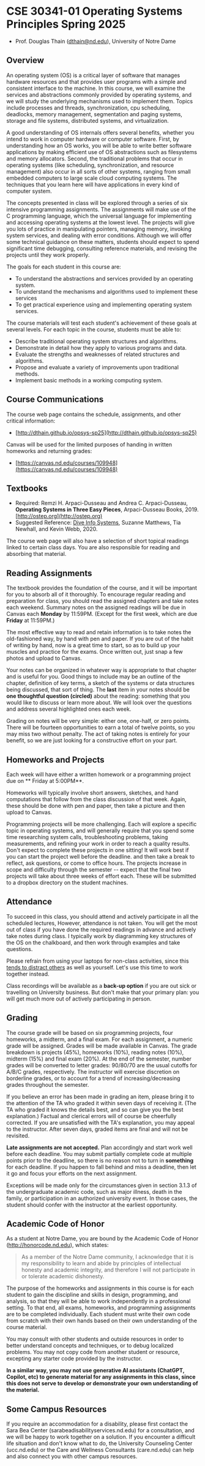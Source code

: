 # CSE 30341-01 Operating Systems Principles Spring 2025

- Prof. Douglas Thain (dthain@nd.edu), University of Notre Dame

## Overview

An operating system (OS) is a critical layer of software that manages hardware resources and that provides user programs with a simple and consistent interface to the machine. In this course, we will examine the services and abstractions commonly provided by operating systems, and we will study the underlying mechanisms used to implement them. Topics include processes and threads, synchronization, cpu scheduling, deadlocks, memory management, segmentation and paging systems, storage and file systems, distributed systems, and virtualization.

A good understanding of OS internals offers several benefits, whether you intend to work in computer hardware or computer software. First, by understanding how an OS works, you will be able to write better software applications by making efficient use of OS abstractions such as filesystems and memory allocators. Second, the traditional problems that occur in operating systems (like scheduling, synchronization, and resource management) also occur in all sorts of other systems, ranging from small embedded computers to large scale cloud computing systems. The techniques that you learn here will have applications in every kind of computer system.

The concepts presented in class will be explored through a series of six intensive programming assignments. The assignments will make use of the C programming language, which the universal language for implementing and accessing operating systems at the lowest level. The projects will give you lots of practice in manipulating pointers, managing memory, invoking system services, and dealing with error conditions. Although we will offer some technical guidance on these matters, students should expect to spend significant time debugging, consulting reference materials, and revising the projects until they work properly.

The goals for each student in this course are:

- To understand the abstractions and services provided by an operating system.
- To understand the mechanisms and algorithms used to implement these services
- To get practical experience using and implementing operating system services.

The course materials will test each student's achievement of these goals at several levels. For each topic in the course, students must be able to:

- Describe traditional operating system structures and algorithms.
- Demonstrate in detail how they apply to various programs and data.
- Evaluate the strengths and weaknesses of related structures and algorithms.
- Propose and evaluate a variety of improvements upon traditional methods.
- Implement basic methods in a working computing system.

## Course Communications

The course web page contains the schedule, assignments, and other critical information:
- [http://dthain.github.io/opsys-sp25](http://dthain.github.io/opsys-sp25)

Canvas will be used for the limited purposes of handing in written homeworks and returning grades:
- [https://canvas.nd.edu/courses/109948](https://canvas.nd.edu/courses/109948)

## Textbooks

- Required: Remzi H. Arpaci-Dusseau and Andrea C. Arpaci-Dusseau, **Operating Systems in Three Easy Pieces**, Arpaci-Dusseau Books, 2019. [http://ostep.org](http://ostep.org)
- Suggested Reference: [Dive Info Systems](https://diveintosystems.org/book), Suzanne Matthews, Tia Newhall, and Kevin Webb, 2020.

The course web page will also have a selection of short topical readings linked to certain class days.
You are also responsible for reading and absorbing that material.

## Reading Assignments

The textbook provides the foundation of the course, and it will be important for you to absorb all of it thoroughly.
To encourage regular reading and preparation for class, you should read the assigned chapters and take notes each weekend.
Summary notes on the assigned readings will be due in Canvas each **Monday** by 11:59PM.  (Except for the first week,
which are due **Friday** at 11:59PM.)

The most effective way to read and retain information is to take notes the old-fashioned way, by hand with pen and paper.
If you are out of the habit of writing by hand, now is a great time to start, so as to build up your muscles and practice
for the exams.  Once written out, just snap a few photos and upload to Canvas.

Your notes can be organized in whatever way is appropriate to that chapter and is useful for you. Good things to include may be an outline of the chapter, definition of key terms, a sketch of the systems or data structures being discussed, that sort of thing.  The **last** item in your notes should be **one thoughtful question (circled)** about the reading: something that you would like to discuss or learn more about.  We will look over the
questions and address several highlighted ones each week.

Grading on notes will be very simple: either one, one-half, or zero points. There will be fourteen opportunities to earn a total of twelve points, so you may miss two without penalty.  The act of taking notes is entirely for your benefit, so we are just looking for a constructive effort on your part.

## Homeworks and Projects

Each week will have either a written homework or a programming project due on ** Friday at 5:00PM**.

Homeworks will typically involve short answers, sketches, and hand computations that follow from
the class discussion of that week.  Again, these should be done with pen and paper, then take a picture and then upload to Canvas.

Programming projects will be more challenging.  Each will explore a specific topic in operating systems,
and will generally require that you spend some time researching system calls, troubleshooting problems,
taking measurements, and refining your work in order to reach a quality results.  Don't expect to complete
these projects in one sitting!  It will work best if you can start the project well before the deadline.
and then take a break to reflect, ask questions, or come to office hours.  The projects increase in
scope and difficulty through the semester -- expect that the final two projects will take about three
weeks of effort each.  These will be submitted to a dropbox directory on the student machines.

## Attendance

To succeed in this class, you should attend and actively participate in all the scheduled lectures,  However, attendance is not taken.
You will get the most out of class if you have done the required readings in advance and actively take notes during class.
I typically work by diagramming key structures of the OS on the chalkboard, and then work through examples and take questions.

Please refrain from using your laptops for non-class activities, since this [tends to distract others](https://www.insidehighered.com/news/2018/07/27/class-cellphone-and-laptop-use-lowers-exam-scores-new-study-shows) as well as yourself.  Let's use this time to work together instead.

Class recordings will be available as a **back-up option** if you are out sick
or travelling on University business.  But don't make that your primary plan:
you will get much more out of actively participating in person.

## Grading

The course grade will be based on six programming projects, four homeworks, a midterm, and a final exam. For each assignment, a numeric grade will be assigned. Grades will be made available in Canvas.  The grade breakdown is projects (45%), homeworks (10%), reading notes (10%), midterm (15%) and final exam (20%). At the end of the semester, number grades will be converted to letter grades: 90/80/70 are the usual cutoffs for A/B/C grades, respectively. The instructor will exercise discretion on borderline grades, or to account for a trend of increasing/decreasing grades throughout the semester.

If you believe an error has been made in grading an item, please bring it to the attention of the TA who graded it within seven days of receiving it. (The TA who graded it knows the details best, and so can give you the best explanation.) Factual and clerical errors will of course be cheerfully corrected. If you are unsatisfied with the TA's explanation, you may appeal to the instructor. After seven days, graded items are final and will not be revisited.

**Late assignments are not accepted.**  Plan accordingly and start work well before each deadline.  You may submit partially complete code at multiple points prior to the deadline, so there is no reason not to turn in **something** for each deadline.  If you happen to fall behind and miss a deadline, then let it go and focus your efforts on the next assignment.

Exceptions will be made only for the circumstances given in section 3.1.3 of the undergraduate academic code, such as major illness,
death in the family, or participation in an authorized university event.  In those cases, the student should confer with the instructor
at the earliest opportunity.

## Academic Code of Honor

As a student at Notre Dame, you are bound by the Academic Code of Honor (http://honorcode.nd.edu), which states:

> As a member of the Notre Dame community, I acknowledge that it is my responsibility to learn and abide by principles of intellectual honesty and academic integrity, and therefore I will not participate in or tolerate academic dishonesty.

The purpose of the homeworks and assignments in this course is for each student to gain the discipline and skills in design, programming, and analysis, so that they will be able to work independently in a professional setting. To that end, all exams, homeworks, and programming assignments are to be completed individually. Each student must write their own code from scratch with their own hands based on their own understanding of the course material.

You may consult with other students and outside resources in order to better understand concepts and techniques, or to debug localized problems. You may not copy code from another student or resource, excepting any starter code provided by the instructor.

**In a similar way, you may not use generative AI assistants (ChatGPT, Copilot, etc) to generate material for any assignments in this class, since this does not serve to develop or demonstrate your own understanding of the material.**

## Some Campus Resources

If you require an accommodation for a disability, please first contact the Sara Bea Center (sarabeadisabilityservices.nd.edu) for a consultation, and we will be happy to work together on a solution. If you encounter a difficult life situation and don't know what to do, the University Counseling Center (ucc.nd.edu) or the Care and Wellness Consultants (care.nd.edu) can help and also connect you with other campus resources.
